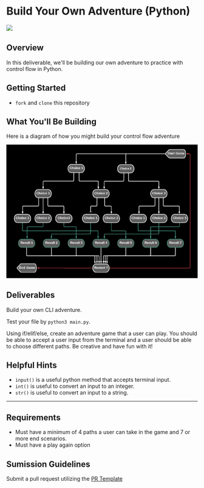 # Build Your Own Adventure (Python)

![](https://external-content.duckduckgo.com/iu/?u=https%3A%2F%2Fget.wallhere.com%2Fphoto%2Fmountains-digital-art-fantasy-art-pixel-art-castle-wilderness-Alps-Terrain-mountain-screenshot-computer-wallpaper-mountainous-landforms-geological-phenomenon-mountain-range-extreme-sport-623308.jpg&f=1&nofb=1)

## Overview
In this deliverable, we'll be building our own adventure to practice with control flow in Python.

## Getting Started

- `fork` and `clone` this repository

## What You'll Be Building
Here is a diagram of how you might build your control flow adventure

![](controlflow.png)

## Deliverables

Build your own CLI adventure.

Test your file by `python3 main.py`.

Using if/elif/else, create an adventure game that a user can play. You should be able to accept a user input from the terminal and a user should be able to choose different paths. Be creative and have fun with it!

## Helpful Hints

- `input()` is a useful python method that accepts terminal input.
- `int()` is useful to convert an input to an integer.
- `str()` is useful to convert an input to a string.

___
## Requirements
- Must have a minimum of 4 paths a user can take in the game and 7 or more end scenarios.
- Must have a play again option

## Sumission Guidelines
Submit a pull request utilizing the [PR Template](https://github.com/SEI-R-7-26/template_pull_request)
